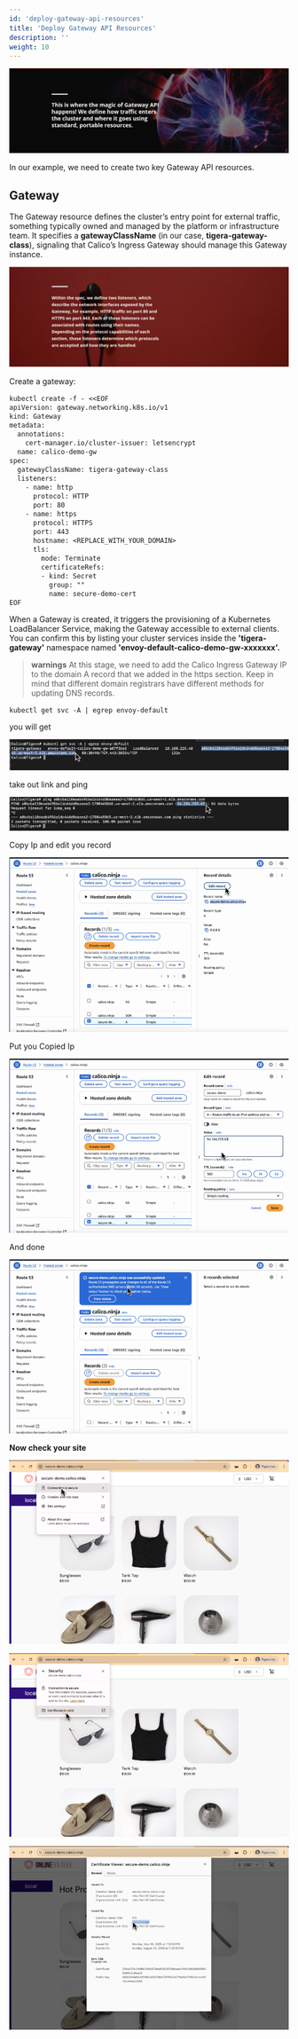 ```yaml
---
id: 'deploy-gateway-api-resources'
title: 'Deploy Gateway API Resources'
description: ''
weight: 10
---
```


![magic](magic.png)

In our example, we need to create two key Gateway API resources.

## Gateway

The Gateway resource defines the cluster’s entry point for external traffic,
something typically owned and managed by the platform or infrastructure team. It
specifies a **gatewayClassName** (in our case, **tigera-gateway-class**),
signaling that Calico’s Ingress Gateway should manage this Gateway instance.

![gateway](gateway.png)

Create a gateway:

```
kubectl create -f - <<EOF
apiVersion: gateway.networking.k8s.io/v1
kind: Gateway
metadata:
  annotations:
    cert-manager.io/cluster-issuer: letsencrypt
  name: calico-demo-gw
spec:
  gatewayClassName: tigera-gateway-class
  listeners:
    - name: http
      protocol: HTTP
      port: 80
    - name: https
      protocol: HTTPS
      port: 443
      hostname: <REPLACE_WITH_YOUR_DOMAIN>
      tls:
        mode: Terminate
        certificateRefs:
        - kind: Secret
          group: ""
          name: secure-demo-cert
EOF
```

When a Gateway is created, it triggers the provisioning of a Kubernetes
LoadBalancer Service, making the Gateway accessible to external clients. You can
confirm this by listing your cluster services inside the **'tigera-gateway'**
namespace named **'envoy-default-calico-demo-gw-xxxxxxx'.**

> **warnings** At this stage, we need to add the Calico Ingress Gateway IP to the domain A record that we added in the https section. Keep in mind that different domain registrars have different methods for updating DNS records.

```
kubectl get svc -A | egrep envoy-default
```

you will get

![first](first.png)

take out link and ping

![second](second.png)

Copy Ip and edit you record

![third](third.png)

Put you Copied Ip

![4th](4th.png)

And done

![5th](5th.png)

**Now check your site** 

![6th](6th.png)

![7th](7th.png)

![8th](8th.png)

